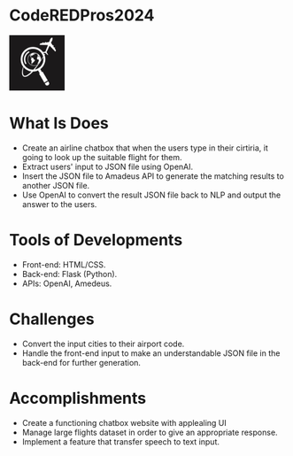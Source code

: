 # CodeREDPros2024

<img src="https://github.com/conan-nhat-nguyen/CodeREDPros2024/blob/main/icon.jpg" width="100" height="100">



# What Is Does
- Create an airline chatbox that when the users type in their cirtiria, it going to look up the suitable flight for them.
- Extract users' input to JSON file using OpenAI.
- Insert the JSON file to Amadeus API to generate the matching results to another JSON file.
- Use OpenAI to convert the result JSON file back to NLP and output the answer to the users.

# Tools of Developments
- Front-end: HTML/CSS.
- Back-end: Flask (Python).
- APIs: OpenAI, Amedeus.

# Challenges
- Convert the input cities to their airport code.
- Handle the front-end input to make an understandable JSON file in the back-end for further generation.

# Accomplishments
- Create a functioning chatbox website with applealing UI
- Manage large flights dataset in order to give an appropriate response.
- Implement a feature that transfer speech to text input.
